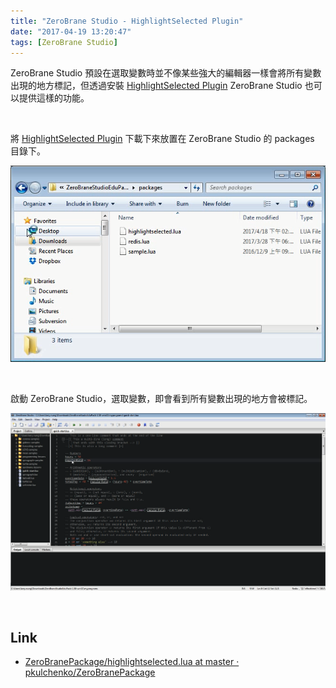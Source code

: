 ```yaml
---
title: "ZeroBrane Studio - HighlightSelected Plugin"
date: "2017-04-19 13:20:47"
tags: [ZeroBrane Studio]
---
```



ZeroBrane Studio 預設在選取變數時並不像某些強大的編輯器一樣會將所有變數出現的地方標記，但透過安裝 [HighlightSelected Plugin](https://github.com/pkulchenko/ZeroBranePackage/blob/master/highlightselected.lua) ZeroBrane Studio 也可以提供這樣的功能。  

<!-- More -->

<br/>


將 [HighlightSelected Plugin](https://github.com/pkulchenko/ZeroBranePackage/blob/master/highlightselected.lua) 下載下來放置在 ZeroBrane Studio 的 packages 目錄下。   

![1.png](1.png)

<br/>


啟動 ZeroBrane Studio，選取變數，即會看到所有變數出現的地方會被標記。  

![2.png](2.png)

<br/>


Link
----
* [ZeroBranePackage/highlightselected.lua at master · pkulchenko/ZeroBranePackage](https://github.com/pkulchenko/ZeroBranePackage/blob/master/highlightselected.lua)
